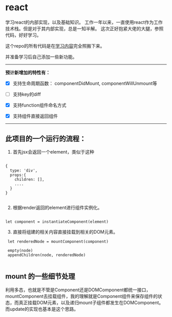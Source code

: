 # react
 学习react的内部实现，以及基础知识。
 工作一年以来，一直使用react作为工作技术栈。但是对于其内部实现，总是一知半解。
 这次正好抱紧大佬的大腿，参照代码，好好学习。

  这个repo的所有代码是在[学习内容](https://github.com/cyan33/learn-react-source-code)完全照搬下来。
  
  并准备学习后自己添加一些新功能。

---


**预计新增加的特性有：**
  - [x] 支持生命周期函数： componentDidMount, componentWillUnmount等
  - [ ] 支持key的diff
  - [x] 支持function组件命名方式
  - [x] 支持组件直接返回组件


---

## 此项目的一个运行的流程：
 
1. 首先jsx会返回一个element，类似于这种

```

{
  type: 'div',
  props:{
    children: [],
    ....
  }
}


```

2. 根据render返回的element进行组件实例化。

```

let component = instantiateComponent(element)

```

3. 直接将组建的相关内容直接挂载到相关的DOM元素。

```
 let renderedNode = mountComponent(component)
  
 empty(node)
 appendChildren(node, renderedNode)


```

## mount 的一些细节处理

利用多态，也就是不管是Component还是DOMComponent都统一接口，mountComponent去挂载组件，我的理解就是Component组件来保存组件的状态，而真正挂载DOM元素，以及递归mount子组件都发生在DOMComponent。而update的实现也基本是这个思路。
